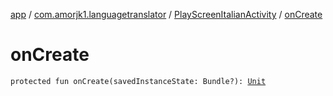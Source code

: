 [app](../../index.md) / [com.amorjk1.languagetranslator](../index.md) / [PlayScreenItalianActivity](index.md) / [onCreate](./on-create.md)

# onCreate

`protected fun onCreate(savedInstanceState: Bundle?): `[`Unit`](https://kotlinlang.org/api/latest/jvm/stdlib/kotlin/-unit/index.html)